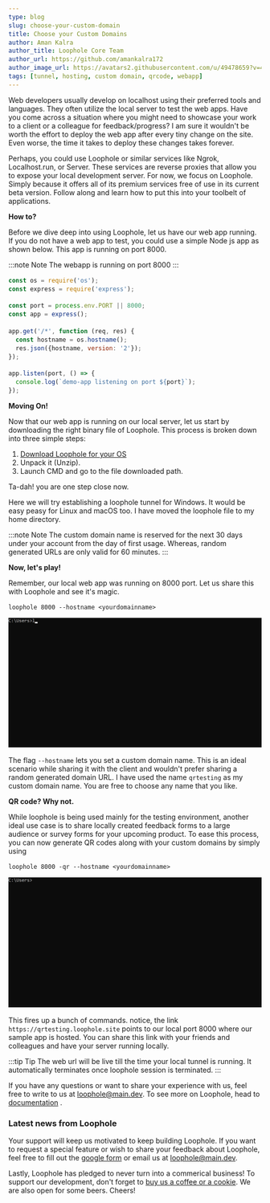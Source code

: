 ```yaml
---
type: blog
slug: choose-your-custom-domain
title: Choose your Custom Domains
author: Aman Kalra
author_title: Loophole Core Team
author_url: https://github.com/amankalra172
author_image_url: https://avatars2.githubusercontent.com/u/49478659?v=4
tags: [tunnel, hosting, custom domain, qrcode, webapp]
---
```


Web developers usually develop on localhost using their preferred tools and languages. They often utilize the local server to test the web apps. Have you come across a situation where you might need to showcase your work to a client or a colleague for feedback/progress? I am sure it wouldn't be worth the effort to deploy the web app after every tiny change on the site. Even worse, the time it takes to deploy these changes takes forever. 

<!-- truncate -->

Perhaps, you could use Loophole or similar services like Ngrok, Localhost.run, or Server. These services are reverse proxies that allow you to expose your local development server. For now, we focus on Loophole. Simply because it offers all of its premium services free of use in its current beta version. Follow along and learn how to put this into your toolbelt of applications.


**How to?**

Before we dive deep into using Loophole, let us have our web app running. If you do not have a web app to test, you could use a simple Node js app as shown below. This app is running on port 8000.

:::note Note
The webapp is running on port 8000
:::

```javascript
const os = require('os');
const express = require('express');

const port = process.env.PORT || 8000;
const app = express();

app.get('/*', function (req, res) {
  const hostname = os.hostname();
  res.json({hostname, version: '2'});
});

app.listen(port, () => {
  console.log(`demo-app listening on port ${port}`);
});
```

**Moving On!**

Now that our web app is running on our local server, let us start by downloading the right binary file of Loophole. This process is broken down into three simple steps:

1. [Download Loophole for your OS](/download)
2. Unpack it (Unzip).
3. Launch CMD and go to the file downloaded path.

Ta-dah! you are one step close now.

Here we will try establishing a loophole tunnel for Windows. It would be easy peasy for Linux and macOS too. I have moved the loophole file to my home directory. 

:::note Note
The custom domain name is reserved for the next 30 days under your account from the day of first usage. Whereas, random generated URLs are only valid for 60 minutes.
:::

**Now, let's play!**

Remember, our local web app was running on 8000 port. Let us share this with Loophole and see it's magic.

``` 
loophole 8000 --hostname <yourdomainname>
```


![Tunnel](/img/blog/loophole_12_domain.gif)


The flag ```--hostname``` lets you set a custom domain name. This is an ideal scenario while sharing it with the client and wouldn't prefer sharing a random generated domain URL. I have used the name ```qrtesting``` as my custom domain name. You are free to choose any name that you like. 



**QR code? Why not.**

While loophole is being used mainly for the testing environment, another ideal use case is to share locally created feedback forms to a large audience or survey forms for your upcoming product. To ease this process, you can now generate QR codes along with your custom domains by simply using 

```
loophole 8000 -qr --hostname <yourdomainname>
```

![Tunnel](/img/blog/loophole_12_domain_qr.gif)


This fires up a bunch of commands. notice, the link ```https://qrtesting.loophole.site``` points to our local port 8000 where our sample app is hosted. You can share this link with your friends and colleagues and have your server running locally.


:::tip Tip
The web url will be live till the time your local tunnel is running. It automatically terminates once loophole session is terminated. 
:::


If you have any questions or want to share your experience with us, feel free to write to us at loophole@main.dev. To see more on Loophole, head to [documentation](/docs) .

### Latest news from Loophole

Your support will keep us motivated to keep building Loophole. If you want to request a special feature or wish to share your feedback about Loophole, feel free to fill out the [google form](https://forms.gle/TYXKnZ8USbuox1ub8) or email us at loophole@main.dev.

Lastly, Loophole has pledged to never turn into a commerical business! To support our development, don't forget to [buy us a coffee or a cookie](https://www.buymeacoffee.com/loophole). We are also open for some beers. Cheers!
